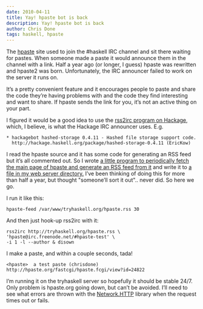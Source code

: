 ```yaml
---
date: 2010-04-11
title: Yay! hpaste bot is back
description: Yay! hpaste bot is back
author: Chris Done
tags: haskell, hpaste
---
```


The [hpaste](http://hpaste.org/) site used to join the #haskell IRC
channel and sit there waiting for pastes. When someone made a paste it
would announce them in the channel with a link. Half a year ago (or
longer, I guess) hpaste was rewritten and hpaste2 was
born. Unfortunately, the IRC announcer failed to work on the server it
runs on.

It’s a pretty convenient feature and it encourages people to paste and
share the code they’re having problems with and the code they find
interesting and want to share. If hpaste sends the link for you, it’s
not an active thing on your part.

I figured it would be a good idea to use the [rss2irc program on
Hackage](http://hackage.haskell.org/package/rss2irc), which, I
believe, is what the Hackage IRC announcer uses. E.g.

    * hackagebot hashed-storage 0.4.11 - Hashed file storage support code.
      http://hackage.haskell.org/package/hashed-storage-0.4.11 (EricKow)

I read the hpaste source and it has some code for generating an RSS
feed but it’s all commented out. So I wrote [a little program to
periodically fetch the main page of hpaste and generate an RSS feed
from it](http://github.com/chrisdone/hpaste-feed) and write it to [a
file in my web server directory.](http://tryhaskell.org/hpaste.rss)
I’ve been thinking of doing this for more than half a year, but thought
"someone’ll sort it out".. never did. So here we go.

I run it like this:

    hpaste-feed /var/www/tryhaskell.org/hpaste.rss 30

And then just hook-up rss2irc with it:

    rss2irc http://tryhaskell.org/hpaste.rss \
    'hpaste@irc.freenode.net/#hpaste-test' \
    -i 1 -l --author & disown

I make a paste, and within a couple seconds, tada!

    <hpaste>  a test paste (chrisdone) http://hpaste.org/fastcgi/hpaste.fcgi/view?id=24822

I’m running it on the tryhaskell server so hopefully it should be
stable 24/7. Only problem is hpaste.org going down, but can’t be
avoided. I’ll need to see what errors are thrown with the
[Network.HTTP](http://hackage.haskell.org/package/HTTP) library when
the request times out or fails.
